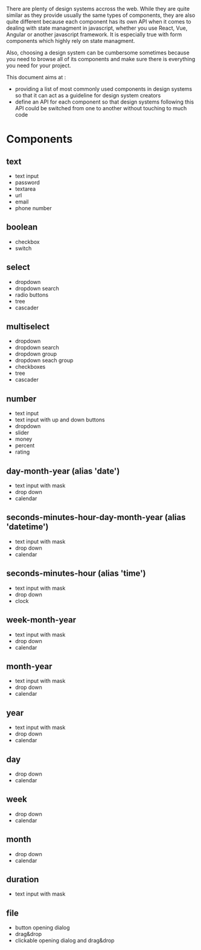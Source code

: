 There are plenty of design systems accross the web. While they are quite similar as they provide usually the same types
of components, they are also quite different because each component has its own API when it comes to dealing with state
managment in javascript, whether you use React, Vue, Angular or another javascript framework. It is especially true with
form components which highly rely on state managment.

Also, choosing a design system can be cumbersome sometimes because you need to browse all of its components and make sure
there is everything you need for your project.

This document aims at :
- providing a list of most commonly used components in design systems so that it can act as a guideline for design system creators
- define an API for each component so that design systems following this API could be switched from one to another without
touching to much code

# Components
## text
 - text input
 - password
 - textarea
 - url
 - email
 - phone number
## boolean
 - checkbox
 - switch
## select
 - dropdown
 - dropdown search
 - radio buttons
 - tree
 - cascader
## multiselect
 - dropdown
 - dropdown search
 - dropdown group
 - dropdown seach group
 - checkboxes
 - tree
 - cascader
## number
 - text input
 - text input with up and down buttons
 - dropdown
 - slider
 - money
 - percent
 - rating
## day-month-year (alias 'date')
 - text input with mask
 - drop down
 - calendar
## seconds-minutes-hour-day-month-year (alias 'datetime')
 - text input with mask
 - drop down
 - calendar
## seconds-minutes-hour (alias 'time')
 - text input with mask
 - drop down
 - clock
## week-month-year
 - text input with mask
 - drop down
 - calendar
## month-year
 - text input with mask
 - drop down
 - calendar
## year
 - text input with mask
 - drop down
 - calendar
## day
 - drop down
 - calendar
## week
 - drop down
 - calendar
## month
 - drop down
 - calendar
## duration
 - text input with mask
## file
 - button opening dialog
 - drag&drop
 - clickable opening dialog and drag&drop
